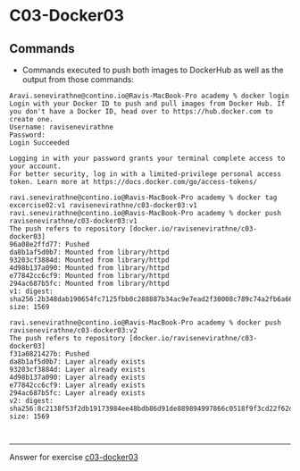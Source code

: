 # C03-Docker03

## Commands
- Commands executed to push both images to DockerHub as well as the output from those commands:
```
Aravi.senevirathne@contino.io@Ravis-MacBook-Pro academy % docker login
Login with your Docker ID to push and pull images from Docker Hub. If you don't have a Docker ID, head over to https://hub.docker.com to create one.
Username: ravisenevirathne
Password: 
Login Succeeded

Logging in with your password grants your terminal complete access to your account. 
For better security, log in with a limited-privilege personal access token. Learn more at https://docs.docker.com/go/access-tokens/

ravi.senevirathne@contino.io@Ravis-MacBook-Pro academy % docker tag excercise02:v1 ravisenevirathne/c03-docker03:v1
ravi.senevirathne@contino.io@Ravis-MacBook-Pro academy % docker push ravisenevirathne/c03-docker03:v1
The push refers to repository [docker.io/ravisenevirathne/c03-docker03]
96a08e2ffd77: Pushed 
da8b1af5d0b7: Mounted from library/httpd 
93203cf3884d: Mounted from library/httpd 
4d98b137a090: Mounted from library/httpd 
e77842cc6cf9: Mounted from library/httpd 
294ac687b5fc: Mounted from library/httpd 
v1: digest: sha256:2b348dab190654fc7125fbb0c288887b34ac9e7ead2f30008c789c74a2fb6a66 size: 1569

ravi.senevirathne@contino.io@Ravis-MacBook-Pro academy % docker push ravisenevirathne/c03-docker03:v2              
The push refers to repository [docker.io/ravisenevirathne/c03-docker03]
f31a0821427b: Pushed 
da8b1af5d0b7: Layer already exists 
93203cf3884d: Layer already exists 
4d98b137a090: Layer already exists 
e77842cc6cf9: Layer already exists 
294ac687b5fc: Layer already exists 
v2: digest: sha256:8c2138f53f2db19173984ee48bdb86d91de889894997866c0518f9f3cd22f62d size: 1569



```

<!-- Don't change anything below this point-->
<!-- Before commiting, remove both commented lines--> 
***
Answer for exercise [c03-docker03](https://github.com/devopsacademyau/academy/blob/af3225a3436f263164e8daebc6bbd1ef3122b900/classes/03class/exercises/c03-docker03/README.md)